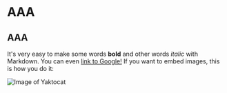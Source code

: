 # AAA
## AAA
It's very easy to make some words **bold** and other words *italic* with Markdown. You can even [link to Google!](http://google.com)
If you want to embed images, this is how you do it:

![Image of Yaktocat](https://octodex.github.com/images/yaktocat.png)
